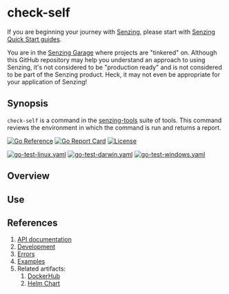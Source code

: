 # check-self

If you are beginning your journey with [Senzing],
please start with [Senzing Quick Start guides].

You are in the [Senzing Garage] where projects are "tinkered" on.
Although this GitHub repository may help you understand an approach to using Senzing,
it's not considered to be "production ready" and is not considered to be part of the Senzing product.
Heck, it may not even be appropriate for your application of Senzing!

## Synopsis

`check-self` is a command in the
[senzing-tools](https://github.com/senzing-garage/senzing-tools)
suite of tools.
This command reviews the environment in which the command is run and returns a report.

[![Go Reference](https://pkg.go.dev/badge/github.com/senzing-garage/check-self.svg)](https://pkg.go.dev/github.com/senzing-garage/check-self)
[![Go Report Card](https://goreportcard.com/badge/github.com/senzing-garage/check-self)](https://goreportcard.com/report/github.com/senzing-garage/check-self)
[![License](https://img.shields.io/badge/License-Apache2-brightgreen.svg)](https://github.com/senzing-garage/check-self/blob/main/LICENSE)

[![go-test-linux.yaml](https://github.com/senzing-garage/self-check/actions/workflows/go-test-linux.yaml/badge.svg)](https://github.com/senzing-garage/self-check/actions/workflows/go-test-linux.yaml)
[![go-test-darwin.yaml](https://github.com/senzing-garage/self-check/actions/workflows/go-test-darwin.yaml/badge.svg)](https://github.com/senzing-garage/self-check/actions/workflows/go-test-darwin.yaml)
[![go-test-windows.yaml](https://github.com/senzing-garage/self-check/actions/workflows/go-test-windows.yaml/badge.svg)](https://github.com/senzing-garage/self-check/actions/workflows/go-test-windows.yaml)


## Overview

## Use

## References

1. [API documentation]
1. [Development]
1. [Errors]
1. [Examples]
1. Related artifacts:
    1. [DockerHub]
    1. [Helm Chart]

[API documentation]: https://pkg.go.dev/github.com/senzing-garage/template-go
[Development]: docs/development.md
[DockerHub]: https://hub.docker.com/r/senzing/template-go
[Errors]: docs/errors.md
[Examples]: docs/examples.md
[Helm Chart]: https://github.com/senzing-garage/charts/tree/main/charts/template-go
[main.go]: main.go
[Senzing Garage]: https://github.com/senzing-garage-garage
[Senzing Quick Start guides]: https://docs.senzing.com/quickstart/
[Senzing]: https://senzing.com/
